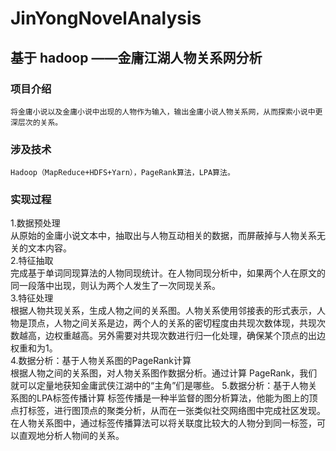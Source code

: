 # JinYongNovelAnalysis
## 基于 hadoop ——金庸江湖人物关系网分析  
### 项目介绍  
    将金庸小说以及金庸小说中出现的人物作为输入，输出金庸小说人物关系网，从而探索小说中更深层次的关系。  
### 涉及技术  
    Hadoop（MapReduce+HDFS+Yarn），PageRank算法，LPA算法。  
### 实现过程  
1.数据预处理  
  从原始的金庸小说文本中，抽取出与人物互动相关的数据，而屏蔽掉与人物关系无关的文本内容。  
2.特征抽取  
  完成基于单词同现算法的人物同现统计。在人物同现分析中，如果两个人在原文的同一段落中出现，则认为两个人发生了一次同现关系。  
3.特征处理  
  根据人物共现关系，生成人物之间的关系图。人物关系使用邻接表的形式表示，人物是顶点，人物之间关系是边，两个人的关系的密切程度由共现次数体现，共现次数越高，边权重越高。另外需要对共现次数进行归一化处理，确保某个顶点的出边权重和为1。  
4.数据分析：基于人物关系图的PageRank计算  
  根据人物之间的关系图，对人物关系图作数据分析。通过计算 PageRank，我们就可以定量地获知金庸武侠江湖中的“主角”们是哪些。
5.数据分析：基于人物关系图的LPA标签传播计算
  标签传播是一种半监督的图分析算法，他能为图上的顶点打标签，进行图顶点的聚类分析，从而在一张类似社交网络图中完成社区发现。在人物关系图中，通过标签传播算法可以将关联度比较大的人物分到同一标签，可以直观地分析人物间的关系。

